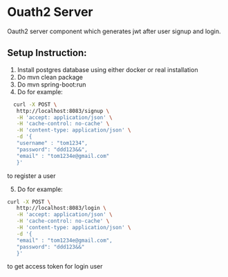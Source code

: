 # Ouath2 Server

Oauth2 server component which generates jwt after user signup
and login.



## Setup Instruction:

1. Install postgres database using either docker or real installation
2. Do mvn clean package
3. Do  mvn spring-boot:run
4. Do for example:

```bash
  curl -X POST \
   http://localhost:8083/signup \
   -H 'accept: application/json' \
   -H 'cache-control: no-cache' \
   -H 'content-type: application/json' \
   -d '{
   "username" : "tom1234",
   "password": "ddd123&&",
   "email" : "tom1234e@gmail.com"
   }'
```
to register a user

5. Do for example:

```bash
curl -X POST \
   http://localhost:8083/login \
   -H 'accept: application/json' \
   -H 'cache-control: no-cache' \
   -H 'content-type: application/json' \
   -d '{
   "email" : "tom1234e@gmail.com",
   "password": "ddd123&&"
   }'
```
to get access token for login user

  
